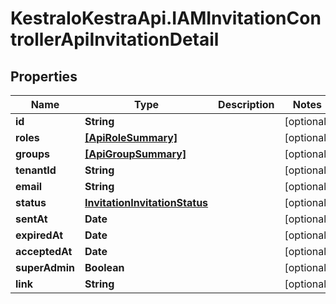 # KestraIoKestraApi.IAMInvitationControllerApiInvitationDetail

## Properties

Name | Type | Description | Notes
------------ | ------------- | ------------- | -------------
**id** | **String** |  | [optional] 
**roles** | [**[ApiRoleSummary]**](ApiRoleSummary.md) |  | [optional] 
**groups** | [**[ApiGroupSummary]**](ApiGroupSummary.md) |  | [optional] 
**tenantId** | **String** |  | [optional] 
**email** | **String** |  | [optional] 
**status** | [**InvitationInvitationStatus**](InvitationInvitationStatus.md) |  | [optional] 
**sentAt** | **Date** |  | [optional] 
**expiredAt** | **Date** |  | [optional] 
**acceptedAt** | **Date** |  | [optional] 
**superAdmin** | **Boolean** |  | [optional] 
**link** | **String** |  | [optional] 


